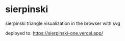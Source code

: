 # sierpinski

sierpinski triangle visualization in the browser with svg

deployed to: https://sierpinski-one.vercel.app/
